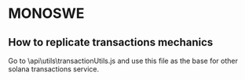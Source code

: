# MONOSWE

## How to replicate transactions mechanics

Go to \api\utils\transactionUtils.js and use this file as the base for other solana transactions service. 
